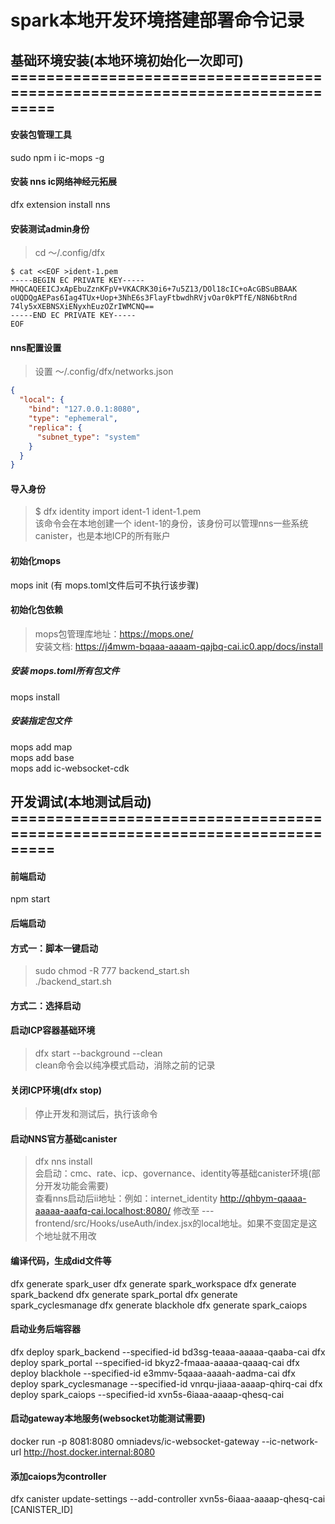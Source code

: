 # spark本地开发环境搭建部署命令记录

## 基础环境安装(本地环境初始化一次即可) ===========================================================================

#### 安装包管理工具
sudo npm i ic-mops -g

#### 安装 nns ic网络神经元拓展
dfx extension install nns

#### 安装测试admin身份
> cd ～/.config/dfx
```text
$ cat <<EOF >ident-1.pem
-----BEGIN EC PRIVATE KEY-----
MHQCAQEEICJxApEbuZznKFpV+VKACRK30i6+7u5Z13/DOl18cIC+oAcGBSuBBAAK
oUQDQgAEPas6Iag4TUx+Uop+3NhE6s3FlayFtbwdhRVjvOar0kPTfE/N8N6btRnd
74ly5xXEBNSXiENyxhEuzOZrIWMCNQ==
-----END EC PRIVATE KEY-----
EOF
```

#### nns配置设置
> 设置 ～/.config/dfx/networks.json
```json
{
  "local": {
    "bind": "127.0.0.1:8080",
    "type": "ephemeral",
    "replica": {
      "subnet_type": "system"
    }
  }
}
```

#### 导入身份
> $ dfx identity import ident-1 ident-1.pem  
> 该命令会在本地创建一个 ident-1的身份，该身份可以管理nns一些系统canister，也是本地ICP的所有账户  

#### 初始化mops
mops init (有 mops.toml文件后可不执行该步骤)

#### 初始化包依赖
> mops包管理库地址：https://mops.one/  
> 安装文档: https://j4mwm-bqaaa-aaaam-qajbq-cai.ic0.app/docs/install  

##### 安装 mops.toml所有包文件
mops install

##### 安装指定包文件
mops add map  
mops add base  
mops add ic-websocket-cdk  

## 开发调试(本地测试启动) ===========================================================================  

#### 前端启动
npm start  

#### 后端启动

#### 方式一：脚本一键启动
> sudo chmod -R 777 backend_start.sh  
> ./backend_start.sh  

#### 方式二：选择启动
#### 启动ICP容器基础环境
> dfx start --background --clean  
> clean命令会以纯净模式启动，消除之前的记录  

#### 关闭ICP环境(dfx stop)
> 停止开发和测试后，执行该命令

#### 启动NNS官方基础canister
> dfx nns install  
> 会启动：cmc、rate、icp、governance、identity等基础canister环境(部分开发功能会需要)  
> 查看nns启动后ii地址：例如：internet_identity     http://qhbym-qaaaa-aaaaa-aaafq-cai.localhost:8080/
> 修改至 --- frontend/src/Hooks/useAuth/index.jsx的local地址。如果不变固定是这个地址就不用改


#### 编译代码，生成did文件等
dfx generate spark_user
dfx generate spark_workspace
dfx generate spark_backend
dfx generate spark_portal
dfx generate spark_cyclesmanage
dfx generate blackhole
dfx generate spark_caiops

#### 启动业务后端容器
dfx deploy spark_backend --specified-id bd3sg-teaaa-aaaaa-qaaba-cai
dfx deploy spark_portal --specified-id bkyz2-fmaaa-aaaaa-qaaaq-cai
dfx deploy blackhole --specified-id e3mmv-5qaaa-aaaah-aadma-cai
dfx deploy spark_cyclesmanage --specified-id vnrqu-jiaaa-aaaap-qhirq-cai
dfx deploy spark_caiops --specified-id xvn5s-6iaaa-aaaap-qhesq-cai

#### 启动gateway本地服务(websocket功能测试需要)
docker run -p 8081:8080 omniadevs/ic-websocket-gateway --ic-network-url http://host.docker.internal:8080


#### 添加caiops为controller
dfx canister update-settings --add-controller xvn5s-6iaaa-aaaap-qhesq-cai [CANISTER_ID]
